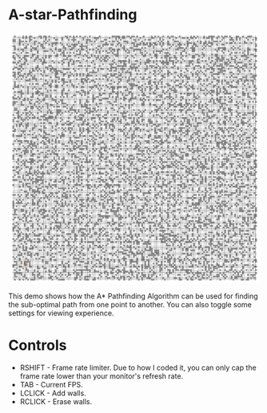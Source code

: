 # A-star-Pathfinding
![A* Pathfinding GIF](Pathfinding.gif)

This demo shows how the A* Pathfinding Algorithm can be used for finding the sub-optimal path from one point to another. You can also toggle some settings for viewing experience.

# Controls
* RSHIFT - Frame rate limiter. Due to how I coded it, you can only cap the frame rate lower than your monitor's refresh rate.
* TAB - Current FPS.
* LCLICK - Add walls.
* RCLICK - Erase walls.
